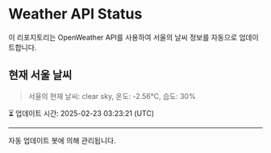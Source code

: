 
# Weather API Status

이 리포지토리는 OpenWeather API를 사용하여 서울의 날씨 정보를 자동으로 업데이트합니다.

## 현재 서울 날씨
> 서울의 현재 날씨: clear sky, 온도: -2.56°C, 습도: 30%

⏳ 업데이트 시간: 2025-02-23 03:23:21 (UTC)

---
자동 업데이트 봇에 의해 관리됩니다.
